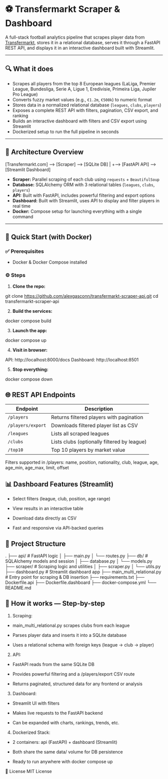 # ⚽ Transfermarkt Scraper & Dashboard

A full-stack football analytics pipeline that scrapes player data from [Transfermarkt](https://www.transfermarkt.com/), stores it in a relational database, serves it through a FastAPI REST API, and displays it in an interactive dashboard built with Streamlit.

---

## 🔍 What it does

- Scrapes all players from the top 8 European leagues (LaLiga, Premier League, Bundesliga, Serie A, Ligue 1, Eredivisie, Primeira Liga, Jupiler Pro League)
- Converts fuzzy market values (e.g., `€1.2m`, `€500k`) to numeric format
- Stores data in a normalized relational database (`leagues`, `clubs`, `players`)
- Exposes a complete REST API with filters, pagination, CSV export, and ranking
- Builds an interactive dashboard with filters and CSV export using Streamlit
- Dockerized setup to run the full pipeline in seconds

---

## 🧱 Architecture Overview

[Transfermarkt.com] --> [Scraper] --> [SQLite DB]
|
+--> [FastAPI API] --> [Streamlit Dashboard]


- **Scraper:** Parallel scraping of each club using `requests` + `BeautifulSoup`
- **Database:** SQLAlchemy ORM with 3 relational tables (`leagues`, `clubs`, `players`)
- **API:** Built with FastAPI, includes powerful filtering and export options
- **Dashboard:** Built with Streamlit, uses API to display and filter players in real time
- **Docker:** Compose setup for launching everything with a single command

---

## 🚀 Quick Start (with Docker)

### ✅ Prerequisites

- Docker & Docker Compose installed

### ⚙️ Steps

1. **Clone the repo:**

git clone https://github.com/alexgasconn/transfermarkt-scraper-api.git
cd transfermarkt-scraper-api

2. **Build the services:**

docker compose build


3. **Launch the app:**

docker compose up

4. **Visit in browser:**

API: http://localhost:8000/docs
Dashboard: http://localhost:8501

5. **Stop everything:**

docker compose down

## 🌐 REST API Endpoints
| Endpoint          | Description                                 |
| ----------------- | ------------------------------------------- |
| `/players`        | Returns filtered players with pagination    |
| `/players/export` | Downloads filtered player list as CSV       |
| `/leagues`        | Lists all scraped leagues                   |
| `/clubs`          | Lists clubs (optionally filtered by league) |
| `/top10`          | Top 10 players by market value              |


Filters supported in /players: name, position, nationality, club, league, age, age_min, age_max, limit, offset

## 📊 Dashboard Features (Streamlit)
- Select filters (league, club, position, age range)

- View results in an interactive table

- Download data directly as CSV

- Fast and responsive via API-backed queries

## 📁 Project Structure
.
├── api/                  # FastAPI logic
│   ├── main.py
│   └── routes.py
├── db/                   # SQLAlchemy models and session
│   ├── database.py
│   └── models.py
├── scraper/              # Scraping logic and utilities
│   ├── scraper.py
│   └── utils.py
├── dashboard.py          # Streamlit dashboard app
├── main_multi_relational.py  # Entry point for scraping & DB insertion
├── requirements.txt
├── Dockerfile.api
├── Dockerfile.dashboard
├── docker-compose.yml
└── README.md

## 🧠 How it works — Step-by-step
1. Scraping:

- main_multi_relational.py scrapes clubs from each league

- Parses player data and inserts it into a SQLite database

- Uses a relational schema with foreign keys (league → club → player)

2. API:

- FastAPI reads from the same SQLite DB

- Provides powerful filtering and a /players/export CSV route

- Returns paginated, structured data for any frontend or analysis

3. Dashboard:

- Streamlit UI with filters

- Makes live requests to the FastAPI backend

- Can be expanded with charts, rankings, trends, etc.

4. Dockerized Stack:

- 2 containers: api (FastAPI) + dashboard (Streamlit)

- Both share the same data/ volume for DB persistence

- Ready to run anywhere with docker compose up


📄 License
MIT License